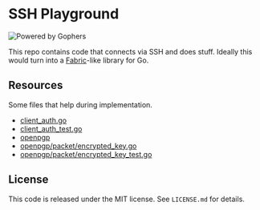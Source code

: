 # SSH Playground

![Powered by Gophers](http://i.imgur.com/SwkPj.png "Powered by Gophers")

This repo contains code that connects via SSH and does stuff. Ideally this would turn into a
[Fabric](http://docs.fabfile.org/en/1.6/)-like library for Go.

## Resources

Some files that help during implementation.

* [client\_auth.go](https://code.google.com/p/go/source/browse/ssh/client_auth.go?repo=crypto)
* [client\_auth\_test.go](https://code.google.com/p/go/source/browse/ssh/client_auth_test.go?repo=crypto)
* [openpgp](https://code.google.com/p/go/source/browse?repo=crypto#hg%2Fopenpgp)
* [openpgp/packet/encrypted\_key.go](https://code.google.com/p/go/source/browse/openpgp/packet/encrypted_key.go?repo=crypto)
* [openpgp/packet/encrypted\_key\_test.go](https://code.google.com/p/go/source/browse/openpgp/packet/encrypted_key_test.go?repo=crypto)

## License

This code is released under the MIT license. See `LICENSE.md` for details.
